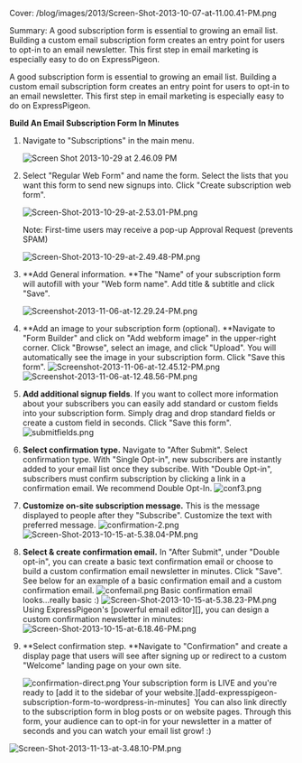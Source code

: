 Cover: /blog/images/2013/Screen-Shot-2013-10-07-at-11.00.41-PM.png


Summary: A good subscription form is essential to growing an email list. Building
         a custom email subscription form creates an entry point for users to
         opt-in to an email newsletter. This first step in email marketing is
         especially easy to do on ExpressPigeon.

A good subscription form is essential to growing an email list. Building
a custom email subscription form creates an entry point for users to
opt-in to an email newsletter. This first step in email marketing is
especially easy to do on ExpressPigeon.

**Build An Email Subscription Form In Minutes**

1.  Navigate to "Subscriptions" in the main menu.

    ![Screen Shot 2013-10-29 at 2.46.09 PM](/blog/images/2013/Screen-Shot-2013-10-29-at-2.46.09-PM.png "Screen Shot 2013-10-29 at 2.46.09 PM")

2.  Select "Regular Web Form" and name the form. Select the lists that
    you want this form to send new signups into. Click "Create
    subscription web form".

    ![Screen-Shot-2013-10-29-at-2.53.01-PM.png](/blog/images/2013/Screen-Shot-2013-10-29-at-2.53.01-PM.png "Screen-Shot-2013-10-29-at-2.53.01-PM.png")

    Note: First-time users
    may receive a pop-up Approval Request (prevents SPAM)

    ![Screen-Shot-2013-10-29-at-2.49.48-PM.png](/blog/images/2013/Screen-Shot-2013-10-29-at-2.49.48-PM.png "Screen-Shot-2013-10-29-at-2.49.48-PM.png")

3.  **Add General information. **The "Name" of your subscription form
    will autofill with your "Web form name". Add title & subtitle and
    click "Save".

    ![Screenshot-2013-11-06-at-12.29.24-PM.png](/blog/images/2013/Screenshot-2013-11-06-at-12.29.24-PM.png "Screenshot-2013-11-06-at-12.29.24-PM.png")

4.  **Add an image to your subscription form (optional). **Navigate to
    "Form Builder" and click on "Add webform image" in the upper-right
    corner. Click "Browse", select an image, and click "Upload". You
    will automatically see the image in your subscription form. Click
    "Save this form".
    ![Screenshot-2013-11-06-at-12.45.12-PM.png](/blog/images/2013/Screenshot-2013-11-06-at-12.45.12-PM.png "Screenshot-2013-11-06-at-12.45.12-PM.png")
    ![Screenshot-2013-11-06-at-12.48.56-PM.png](/blog/images/2013/Screenshot-2013-11-06-at-12.48.56-PM.png "Screenshot-2013-11-06-at-12.48.56-PM.png")
5.  **Add additional signup fields**. If you want to collect more
    information about your subscribers you can easily add standard or
    custom fields into your subscription form. Simply drag and drop
    standard fields or create a custom field in seconds. Click "Save
    this form".
    ![submitfields.png](/blog/images/2013/submitfields.png "submitfields.png")

6.  **Select confirmation type.** Navigate to "After Submit". Select
    confirmation type. With "Single Opt-in", new subscribers are
    instantly added to your email list once they subscribe. With "Double
    Opt-in", subscribers must confirm subscription by clicking a link in
    a confirmation email. We recommend Double Opt-In.
    ![conf3.png](/blog/images/2013/conf3.png "conf3.png")
7.  **Customize on-site subscription message.** This is the message
    displayed to people after they "Subscribe". Customize the text with
    preferred message.
   ![confirmation-2.png](/blog/images/2013/confirmation-2.png "confirmation-2.png")
   ![Screen-Shot-2013-10-15-at-5.38.04-PM.png](/blog/images/2013/Screen-Shot-2013-10-15-at-5.38.04-PM.png "Screen-Shot-2013-10-15-at-5.38.04-PM.png")
8.  **Select & create confirmation email.** In "After Submit", under
    "Double opt-in", you can create a basic text confirmation email or
    choose to build a custom confirmation email newsletter in minutes.
    Click "Save". See below for an example of a basic confirmation email
    and a custom confirmation email.
    ![confemail.png](/blog/images/2013/confemail.png "confemail.png")
    Basic
    confirmation email looks...really basic :)
    ![Screen-Shot-2013-10-15-at-5.38.23-PM.png](/blog/images/2013/Screen-Shot-2013-10-15-at-5.38.23-PM.png "Screen-Shot-2013-10-15-at-5.38.23-PM.png")
    Using
    ExpressPigeon's [powerful email editor][], you can design a custom
    confirmation newsletter in minutes:
    ![Screen-Shot-2013-10-15-at-6.18.46-PM.png](/blog/images/2013/Screen-Shot-2013-10-15-at-6.18.46-PM.png "Screen-Shot-2013-10-15-at-6.18.46-PM.png")
9.  **Select confirmation step. **Navigate to "Confirmation" and create
    a display page that users will see after signing up or redirect to a
    custom "Welcome" landing page on your own site.

    ![confirmation-direct.png](/blog/images/2013/confirmation-direct.png "confirmation-direct.png")
Your subscription form is LIVE and you're ready to [add it to the sidebar of your website.][add-expresspigeon-subscription-form-to-wordpress-in-minutes] 
You can also link directly to the
subscription form in blog posts or on website pages. Through this form,
your audience can to opt-in for your newsletter in a matter of seconds
and you can watch your email list grow! :)

![Screen-Shot-2013-11-13-at-3.48.10-PM.png](/blog/images/2013/Screen-Shot-2013-11-13-at-3.48.10-PM.png "Screen-Shot-2013-11-13-at-3.48.10-PM.png")
